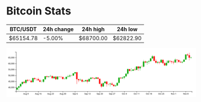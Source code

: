 # Bitcoin Stats

BTC/USDT|24h change|24h high|24h low|
|---|---|---|---|
|$65154.78|-5.00%|$68700.00|$62822.90|

<img src="./chart.svg">
